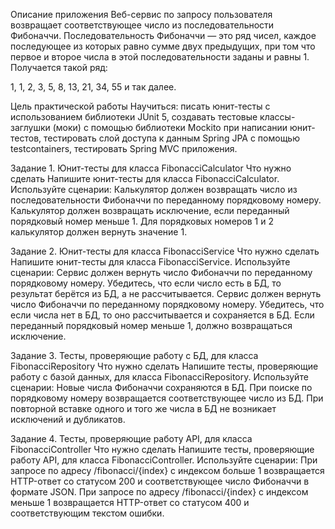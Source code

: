 Описание приложения Веб-сервис по запросу пользователя возвращает соответствующее число из последовательности Фибоначчи. 
Последовательность Фибоначчи — это ряд чисел, каждое последующее из которых равно сумме двух предыдущих, при том что первое и второе числа в этой последовательности заданы и равны 1. Получается такой ряд:

1, 1, 2, 3, 5, 8, 13, 21, 34, 55 и так далее.

Цель практической работы 
Научиться: 
писать юнит-тесты с использованием библиотеки JUnit 5, 
создавать тестовые классы-заглушки (моки) с помощью библиотеки Mockito при написании юнит-тестов, 
тестировать слой доступа к данным Spring JPA с помощью testcontainers, тестировать Spring MVC приложения.

Задание 1. Юнит-тесты для класса FibonacciCalculator 
Что нужно сделать 
Напишите юнит-тесты для класса FibonacciCalculator. Используйте сценарии:
Калькулятор должен возвращать число из последовательности Фибоначчи по переданному порядковому номеру. 
Калькулятор должен возвращать исключение, если переданный порядковый номер меньше 1. Для порядковых номеров 1 и 2 калькулятор должен вернуть значение 1.

Задание 2. Юнит-тесты для класса FibonacciService 
Что нужно сделать 
Напишите юнит-тесты для класса FibonacciService. Используйте сценарии:
Сервис должен вернуть число Фибоначчи по переданному порядковому номеру. 
Убедитесь, что если число есть в БД, то результат берётся из БД, а не рассчитывается. 
Сервис должен вернуть число Фибоначчи по переданному порядковому номеру. 
Убедитесь, что если числа нет в БД, то оно рассчитывается и сохраняется в БД. Если переданный порядковый номер меньше 1, должно возвращаться исключение.

Задание 3. Тесты, проверяющие работу с БД, для класса FibonacciRepository 
Что нужно сделать Напишите тесты, проверяющие работу с базой данных, для класса FibonacciRepository. Используйте сценарии:
Новые числа Фибоначчи сохраняются в БД. 
При поиске по порядковому номеру возвращается соответствующее число из БД. 
При повторной вставке одного и того же числа в БД не возникает исключений и дубликатов.

Задание 4. Тесты, проверяющие работу API, для класса FibonacciController 
Что нужно сделать Напишите тесты, проверяющие работу API, для класса FibonacciController. Используйте сценарии:
При запросе по адресу /fibonacci/{index} с индексом больше 1 возвращается HTTP-ответ со статусом 200 и соответствующее число Фибоначчи в формате JSON. 
При запросе по адресу /fibonacci/{index} с индексом меньше 1 возвращается HTTP-ответ со статусом 400 и соответствующим текстом ошибки.
